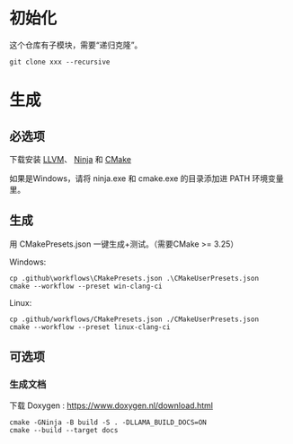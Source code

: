 # 初始化

这个仓库有子模块，需要“递归克隆”。

```
git clone xxx --recursive
```

# 生成

## 必选项

下载安装 
[LLVM]( https://releases.llvm.org/)、
[Ninja](https://github.com/ninja-build/ninja/releases) 和
[CMake](https://cmake.org/download/) 

如果是Windows，请将 ninja.exe 和 cmake.exe 的目录添加进 PATH 环境变量里。

## 生成 

用 CMakePresets.json 一键生成+测试。（需要CMake >= 3.25）

Windows:

```
cp .github\workflows\CMakePresets.json .\CMakeUserPresets.json
cmake --workflow --preset win-clang-ci
```

Linux:

```
cp .github/workflows/CMakePresets.json ./CMakeUserPresets.json
cmake --workflow --preset linux-clang-ci
```

## 可选项

### 生成文档

下载 Doxygen : https://www.doxygen.nl/download.html

```
cmake -GNinja -B build -S . -DLLAMA_BUILD_DOCS=ON
cmake --build --target docs
```


